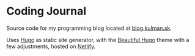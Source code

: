 # Coding Journal

Source code for my programming blog located at [blog.kulman.sk](https://blog.kulman.sk). 

Uses [Hugo](http://gohugo.io) as static site generator, with the [Beautiful Hugo](https://github.com/halogenica/beautifulhugo) theme with a few adjustments, hosted on [Netlify](https://www.netlify.com/).
